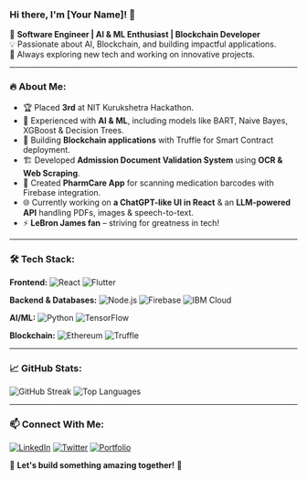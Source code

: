 ### Hi there, I'm [Your Name]! 👋

🚀 **Software Engineer | AI & ML Enthusiast | Blockchain Developer**  
💡 Passionate about AI, Blockchain, and building impactful applications.  
🎯 Always exploring new tech and working on innovative projects.  

---

### 🔥 About Me:
- 🏆 Placed **3rd** at NIT Kurukshetra Hackathon.  
- 🤖 Experienced with **AI & ML**, including models like BART, Naive Bayes, XGBoost & Decision Trees.  
- 🔗 Building **Blockchain applications** with Truffle for Smart Contract deployment.  
- 🏗 Developed **Admission Document Validation System** using **OCR & Web Scraping**.  
- 📱 Created **PharmCare App** for scanning medication barcodes with Firebase integration.  
- 🌐 Currently working on **a ChatGPT-like UI in React** & an **LLM-powered API** handling PDFs, images & speech-to-text.  
- ⚡ **LeBron James fan** – striving for greatness in tech!  

---

### 🛠 Tech Stack:

**Frontend:**
![React](https://img.shields.io/badge/React-20232A?style=flat&logo=react&logoColor=61DAFB)
![Flutter](https://img.shields.io/badge/Flutter-02569B?style=flat&logo=flutter&logoColor=white)

**Backend & Databases:**
![Node.js](https://img.shields.io/badge/Node.js-43853D?style=flat&logo=node.js&logoColor=white)
![Firebase](https://img.shields.io/badge/Firebase-ffca28?style=flat&logo=firebase&logoColor=black)
![IBM Cloud](https://img.shields.io/badge/IBM%20Cloud-1261FE?style=flat&logo=ibm-cloud&logoColor=white)

**AI/ML:**
![Python](https://img.shields.io/badge/Python-3776AB?style=flat&logo=python&logoColor=white)
![TensorFlow](https://img.shields.io/badge/TensorFlow-FF6F00?style=flat&logo=tensorflow&logoColor=white)

**Blockchain:**
![Ethereum](https://img.shields.io/badge/Ethereum-3C3C3D?style=flat&logo=ethereum&logoColor=white)
![Truffle](https://img.shields.io/badge/Truffle-5E464D?style=flat&logo=truffle&logoColor=white)

---

### 📈 GitHub Stats:
![GitHub Streak](https://github-readme-streak-stats.herokuapp.com/?user=sudheendra1&theme=radical)
![Top Languages](https://github-readme-stats.vercel.app/api/top-langs/?username=sudheendra1&layout=compact&theme=radical)

---

### 📫 Connect With Me:
[![LinkedIn](https://img.shields.io/badge/LinkedIn-0A66C2?style=flat&logo=linkedin&logoColor=white)](https://linkedin.com/in/your-linkedin)
[![Twitter](https://img.shields.io/badge/Twitter-1DA1F2?style=flat&logo=twitter&logoColor=white)](https://twitter.com/your-twitter)
[![Portfolio](https://img.shields.io/badge/Portfolio-FF5733?style=flat&logo=firefox&logoColor=white)](https://your-portfolio.com)

🌟 **Let's build something amazing together!** 🚀

